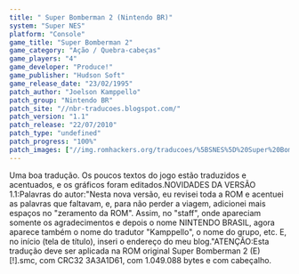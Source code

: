 ```yaml
---
title: " Super Bomberman 2 (Nintendo BR)"
system: "Super NES"
platform: "Console"
game_title: "Super Bomberman 2"
game_category: "Ação / Quebra-cabeças"
game_players: "4"
game_developer: "Produce!"
game_publisher: "Hudson Soft"
game_release_date: "23/02/1995"
patch_author: "Joelson Kamppello"
patch_group: "Nintendo BR"
patch_site: "//nbr-traducoes.blogspot.com/"
patch_version: "1.1"
patch_release: "22/07/2010"
patch_type: "undefined"
patch_progress: "100%"
patch_images: ["//img.romhackers.org/traducoes/%5BSNES%5D%20Super%20Bomberman%202%20-%20Nintendo%20BR%20-%201.png","//img.romhackers.org/traducoes/%5BSNES%5D%20Super%20Bomberman%202%20-%20Nintendo%20BR%20-%202.png","//img.romhackers.org/traducoes/%5BSNES%5D%20Super%20Bomberman%202%20-%20Nintendo%20BR%20-%203.png"]
---
```

Uma boa tradução. Os poucos textos do jogo estão traduzidos e acentuados, e os gráficos foram editados.NOVIDADES DA VERSÃO 1.1:Palavras do autor:"Nesta nova versão, eu revisei toda a ROM e acentuei as palavras que faltavam, e, para não perder a viagem, adicionei mais espaços no "zeramento da ROM". Assim, no "staff", onde apareciam somente os agradecimentos e depois o nome NINTENDO BRASIL, agora aparece também o nome do tradutor "Kamppello", o nome do grupo, etc. E, no início (tela de título), inseri o endereço do meu blog."ATENÇÃO:Esta tradução deve ser aplicada na ROM original Super Bomberman 2 (E) [!].smc, com CRC32 3A3A1D61, com 1.049.088 bytes e com cabeçalho.